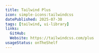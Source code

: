 ```yaml
---
title: Tailwind Plus
icon: simple-icons:tailwindcss
datePublished: 2025-07-30
tags: [tailwind, ui-library]
links:
  GitHub:
  Website: https://tailwindcss.com/plus
usageStatus: onTheShelf
---
```

